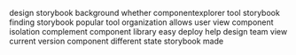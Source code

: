 design storybook background whether componentexplorer tool storybook finding storybook popular tool organization allows user view component isolation complement component library easy deploy help design team view current version component different state storybook made